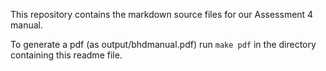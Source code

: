 This repository contains the markdown source files for our Assessment 4 manual. 

To generate a pdf (as output/bhdmanual.pdf) run `make pdf` in the directory containing this readme file.